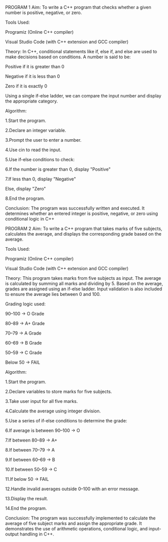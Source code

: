 PROGRAM 1
Aim:
To write a C++ program that checks whether a given number is positive, negative, or zero.

Tools Used:

Programiz (Online C++ compiler)

Visual Studio Code (with C++ extension and GCC compiler)

Theory:
In C++, conditional statements like if, else if, and else are used to make decisions based on conditions. A number is said to be:

Positive if it is greater than 0

Negative if it is less than 0

Zero if it is exactly 0

Using a single if-else ladder, we can compare the input number and display the appropriate category.

Algorithm:

1.Start the program.

2.Declare an integer variable.

3.Prompt the user to enter a number.

4.Use cin to read the input.

5.Use if-else conditions to check:

6.If the number is greater than 0, display "Positive"

7.If less than 0, display "Negative"

Else, display "Zero"

8.End the program.

Conclusion:
The program was successfully written and executed. It determines whether an entered integer is positive, negative, or zero using conditional logic in C++


PROGRAM 2
Aim: To write a C++ program that takes marks of five subjects, calculates the average, and displays the corresponding grade based on the average.

Tools Used:

Programiz (Online C++ compiler)

Visual Studio Code (with C++ extension and GCC compiler)

Theory: This program takes marks from five subjects as input. The average is calculated by summing all marks and dividing by 5. Based on the average, grades are assigned using an if-else ladder. Input validation is also included to ensure the average lies between 0 and 100.

Grading logic used:

90–100 → O Grade

80–89 → A+ Grade

70–79 → A Grade

60–69 → B Grade

50–59 → C Grade

Below 50 → FAIL

Algorithm:

1.Start the program.

2.Declare variables to store marks for five subjects.

3.Take user input for all five marks.

4.Calculate the average using integer division.

5.Use a series of if-else conditions to determine the grade:

6.If average is between 90–100 → O

7.If between 80–89 → A+

8.If between 70–79 → A

9.If between 60–69 → B

10.If between 50–59 → C

11.If below 50 → FAIL

12.Handle invalid averages outside 0–100 with an error message.

13.Display the result.

14.End the program.

Conclusion: The program was successfully implemented to calculate the average of five subject marks and assign the appropriate grade. It demonstrates the use of arithmetic operations, conditional logic, and input-output handling in C++.
